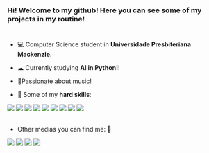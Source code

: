 ### **Hi! Welcome to my github! Here you can see some of my projects in my routine!** 
# 
- 💻 Computer Science student in **Universidade Presbiteriana Mackenzie**.
- ☁ Currently studying **AI in Python!**!
- 🎹Passionate about music!

- 🧠 Some of my **hard skills**: 
<div style = "display: inLine">
  <img src="https://img.shields.io/badge/Python-3776AB?style=for-the-badge&logo=python&logoColor=white" />
  <img src="https://img.shields.io/badge/C-00599C?style=for-the-badge&logo=c&logoColor=white" />
  <img src="https://img.shields.io/badge/Java-ED8B00?style=for-the-badge&logo=openjdk&logoColor=white" />
  <img src="https://img.shields.io/badge/R-276DC3?style=for-the-badge&logo=r&logoColor=white" />
  <img src="https://img.shields.io/badge/Swift-FA7343?style=for-the-badge&logo=swift&logoColor=white" />
</div>
<div style = "display: inLine">
  <img src="https://img.shields.io/badge/PowerBI-F2C811?style=for-the-badge&logo=Power%20BI&logoColor=white" />
  <img src="https://img.shields.io/badge/Amazon_AWS-FF9900?style=for-the-badge&logo=amazonaws&logoColor=white" />
  <img src="https://img.shields.io/badge/Microsoft_Excel-217346?style=for-the-badge&logo=microsoft-excel&logoColor=white">
  <img src="https://img.shields.io/badge/Microsoft_PowerPoint-B7472A?style=for-the-badge&logo=microsoft-powerpoint&logoColor=white">
</div>

  ##
  - Other medias you can find me: 📱
<div style = "display: inLine">
<a href="https://www.linkedin.com/in/matheus-de-andrade-lourenço-bba5561bb/"><img src="https://img.shields.io/badge/linkedin-%230077B5.svg?style=for-the-badge&logo=linkedin&logoColor=white"></a>
<a href="https://instagram.com/math.louren?igshid=OGQ5ZDc2ODk2ZA=="><img src="https://img.shields.io/badge/Instagram-%23E4405F.svg?style=for-the-badge&logo=Instagram&logoColor=white"></a>
<a href="https://wa.me/5511999701802"><img src="https://img.shields.io/badge/WhatsApp-25D366?style=for-the-badge&logo=whatsapp&logoColor=white"></a>
<a href=mailto:math.louren@gmail.com"><img src="https://img.shields.io/badge/Gmail-D14836?style=for-the-badge&logo=gmail&logoColor=white"></a>
          
          
          
        

</div>
<!---
mathlori/mathlori is a ✨ special ✨ repository because its `README.md` (this file) appears on your GitHub profile.
You can click the Preview link to take a look at your changes.
--->
